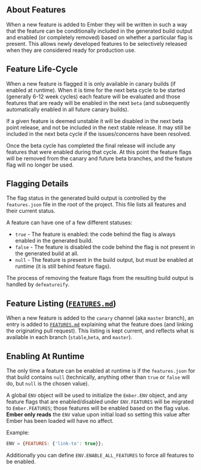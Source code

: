 ## About Features

When a new feature is added to Ember they will be written in such a way that the
feature can be conditionally included in the generated build output and enabled
(or completely removed) based on whether a particular flag is present. This
allows newly developed features to be selectively released when they are
considered ready for production use.

## Feature Life-Cycle

When a new feature is flagged it is only available in canary builds (if enabled
at runtime). When it is time for the next beta cycle to be started (generally
6-12 week cycles) each feature will be evaluated and those features that are
ready will be enabled in the next `beta` (and subsequently automatically enabled
in all future canary builds).

If a given feature is deemed unstable it will be disabled in the next beta point
release, and not be included in the next stable release. It may still be included
in the next beta cycle if the issues/concerns have been resolved.

Once the beta cycle has completed the final release will include any features that
were enabled during that cycle. At this point the feature flags will be removed from
the canary and future beta branches, and the feature flag will no longer be used.

## Flagging Details

The flag status in the generated build output is controlled by the `features.json`
file in the root of the project. This file lists all features and their current
status.

A feature can have one of a few different statuses:

* `true` - The feature is enabled: the code behind the flag is always enabled in
  the generated build.
* `false` - The feature is disabled the code behind the flag is not present in
  the generated build at all.
* `null` - The feature is present in the build output, but must be enabled at
  runtime (it is still behind feature flags).

The process of removing the feature flags from the resulting build output is
handled by `defeatureify`.

## Feature Listing ([`FEATURES.md`](https://github.com/emberjs/ember.js/blob/master/FEATURES.md))

When a new feature is added to the `canary` channel (aka `master` branch), an
entry is added to [`FEATURES.md`](https://github.com/emberjs/ember.js/blob/master/FEATURES.md)
explaining what the feature does (and linking the originating pull request).
This listing is kept current, and reflects what is available in each branch
(`stable`,`beta`, and `master`).

## Enabling At Runtime

The only time a feature can be enabled at runtime is if the
`features.json` for that build contains `null` (technically, anything other
than `true` or `false` will do, but `null` is the chosen value).

A global `ENV` object will be used to initialize the `Ember.ENV`
object, and any feature flags that are enabled/disabled under
`ENV.FEATURES` will be migrated to `Ember.FEATURES`; those features
will be enabled based on the flag value. **Ember only reads** the
`ENV` value upon initial load so setting this value after Ember has
been loaded will have no affect.

Example:

```javascript
ENV = {FEATURES: {'link-to': true}};
```

Additionally you can define `ENV.ENABLE_ALL_FEATURES` to force all
features to be enabled.
